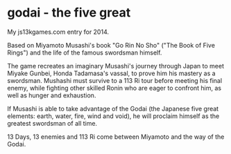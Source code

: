 godai - the five great
=====

My js13kgames.com entry for 2014.

Based on Miyamoto Musashi's book "Go Rin No Sho" ("The Book of Five Rings") and the life of the famous swordsman himself.

The game recreates an imaginary Musashi's journey through Japan to meet Miyake Gunbei, Honda Tadamasa's vassal, to prove him his mastery as a swordsman.
Mushashi must survive to a 113 Ri tour before meeting his final enemy, while fighting other skilled Ronin who are eager to confront him, as well as hunger and exhaustion.

If Musashi is able to take advantage of the Godai (the Japanese five great elements: earth, water, fire, wind and void), he will proclaim himself as the greatest swordsman of all time.

13 Days, 13 enemies and 113 Ri come between Miyamoto and the way of the Godai.